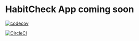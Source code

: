 # HabitCheck App coming soon

[![codecov](https://codecov.io/gh/bchehraz/HabitCheck/branch/master/graph/badge.svg)](https://codecov.io/gh/bchehraz/HabitCheck)

[![CircleCI](https://circleci.com/gh/bchehraz/HabitCheck.svg?style=svg&circle-token=fb833bb6decbfff142aaac6cbf0e200dcecaf4cd)](https://circleci.com/gh/bchehraz/HabitCheck)
